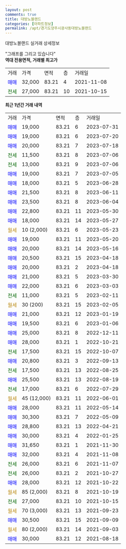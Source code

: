 ```yaml
---
layout: post
comments: true
title: 대방노블랜드
categories: [아파트정보]
permalink: /apt/경기도양주시광사동대방노블랜드
---
```


대방노블랜드 실거래 상세정보

<script type="text/javascript">
  google.charts.load('current', {'packages':['line', 'corechart']});
  google.charts.setOnLoadCallback(drawChart);

  function drawChart() {
    var data = new google.visualization.DataTable();
    data.addColumn('date', '거래일');
    data.addColumn('number', "매매");
    data.addColumn('number', "전세");
    data.addColumn('number', "전매");

    data.addRows([[new Date(Date.parse("2023-07-31")), 19000, null, null], [new Date(Date.parse("2023-07-20")), 19000, null, null], [new Date(Date.parse("2023-07-18")), 20000, null, null], [new Date(Date.parse("2023-07-06")), null, 11500, null], [new Date(Date.parse("2023-07-06")), null, 13000, null], [new Date(Date.parse("2023-07-05")), 19000, null, null], [new Date(Date.parse("2023-06-28")), 18000, null, null], [new Date(Date.parse("2023-06-11")), 21500, null, null], [new Date(Date.parse("2023-06-04")), 23500, null, null], [new Date(Date.parse("2023-05-30")), 22800, null, null], [new Date(Date.parse("2023-05-27")), 18000, null, null], [new Date(Date.parse("2023-05-23")), null, null, null], [new Date(Date.parse("2023-05-20")), 19000, null, null], [new Date(Date.parse("2023-05-16")), 20000, null, null], [new Date(Date.parse("2023-04-18")), 20500, null, null], [new Date(Date.parse("2023-04-18")), 20000, null, null], [new Date(Date.parse("2023-03-30")), 21000, null, null], [new Date(Date.parse("2023-03-03")), 22000, null, null], [new Date(Date.parse("2023-02-11")), null, 11000, null], [new Date(Date.parse("2023-02-05")), null, null, null], [new Date(Date.parse("2023-01-19")), 21000, null, null], [new Date(Date.parse("2023-01-06")), 19500, null, null], [new Date(Date.parse("2022-12-11")), 25000, null, null], [new Date(Date.parse("2022-10-21")), 28000, null, null], [new Date(Date.parse("2022-10-07")), null, 17500, null], [new Date(Date.parse("2022-09-13")), 20800, null, null], [new Date(Date.parse("2022-08-25")), null, 17500, null], [new Date(Date.parse("2022-08-19")), 25500, null, null], [new Date(Date.parse("2022-07-29")), null, 17000, null], [new Date(Date.parse("2022-06-01")), null, null, null], [new Date(Date.parse("2022-05-14")), 28000, null, null], [new Date(Date.parse("2022-05-09")), 30300, null, null], [new Date(Date.parse("2022-04-21")), 28800, null, null], [new Date(Date.parse("2022-01-25")), 30000, null, null], [new Date(Date.parse("2021-11-30")), 31650, null, null], [new Date(Date.parse("2021-11-08")), 32000, null, null], [new Date(Date.parse("2021-11-07")), null, 26000, null], [new Date(Date.parse("2021-10-27")), null, 26000, null], [new Date(Date.parse("2021-10-22")), 28000, null, null], [new Date(Date.parse("2021-10-19")), null, null, null], [new Date(Date.parse("2021-10-15")), null, 27000, null], [new Date(Date.parse("2021-09-23")), null, null, null], [new Date(Date.parse("2021-09-09")), 30500, null, null], [new Date(Date.parse("2021-09-03")), null, null, null], [new Date(Date.parse("2021-08-18")), 30000, null, null]]);

    var options = {
      hAxis: {
        format: 'yyyy/MM/dd'
      },    
      lineWidth: 0,
      pointsVisible: true,    
      title: '최근 1년간 유형별 실거래가 분포',
      legend: { position: 'bottom' }
    };

    var formatter = new google.visualization.NumberFormat({pattern:'###,###'} );
    formatter.format(data, 1);
    formatter.format(data, 2);
    
    setTimeout(function() {
        var chart = new google.visualization.LineChart(document.getElementById('columnchart_material'));
        chart.draw(data, (options));
        document.getElementById('loading').style.display = 'none';
    }, 200);
  }
</script>


<div id="loading" style="z-index:20; display: block; margin-left: 0px">"그래프를 그리고 있습니다"</div>
<div id="columnchart_material" style="width: 95%; margin-left: 0px; display: block"></div>
<!-- contents start -->
<b>역대 전용면적, 거래별 최고가</b>
<table class="sortable">
    <tr>
      <td>거래</td>
      <td>가격</td>
      <td>면적</td>
      <td>층</td>
      <td>거래일</td>
    </tr>
        <tr>
          <td><a style="color: blue">매매</a></td>
          <td>32,000</td>
          <td>83.21</td>
          <td>4</td>
          <td>2021-11-08</td>
        </tr>        
        <tr>
              <td><a style="color: darkgreen">전세</a></td>
              <td>27,000</td>
              <td>83.21</td>
              <td>10</td>
              <td>2021-10-15</td>
            </tr>        
    
</table>

<b>최근 1년간 거래 내역</b>

<table class="sortable">
    <tr>
      <td>거래</td>
      <td>가격</td>
      <td>면적</td>
      <td>층</td>
      <td>거래일</td>
    </tr>
    <tr>
      <td><a style="color: blue">매매</a></td>
      <td>19,000</td>
      <td>83.21</td>
      <td>6</td>
      <td>2023-07-31</td>
    </tr>          <tr>
      <td><a style="color: blue">매매</a></td>
      <td>19,000</td>
      <td>83.21</td>
      <td>6</td>
      <td>2023-07-20</td>
    </tr>          <tr>
      <td><a style="color: blue">매매</a></td>
      <td>20,000</td>
      <td>83.21</td>
      <td>7</td>
      <td>2023-07-18</td>
    </tr>          <tr>
      <td><a style="color: darkgreen">전세</a></td>
      <td>11,500</td>
      <td>83.21</td>
      <td>8</td>
      <td>2023-07-06</td>
    </tr>          <tr>
      <td><a style="color: darkgreen">전세</a></td>
      <td>13,000</td>
      <td>83.21</td>
      <td>9</td>
      <td>2023-07-06</td>
    </tr>          <tr>
      <td><a style="color: blue">매매</a></td>
      <td>19,000</td>
      <td>83.21</td>
      <td>7</td>
      <td>2023-07-05</td>
    </tr>          <tr>
      <td><a style="color: blue">매매</a></td>
      <td>18,000</td>
      <td>83.21</td>
      <td>5</td>
      <td>2023-06-28</td>
    </tr>          <tr>
      <td><a style="color: blue">매매</a></td>
      <td>21,500</td>
      <td>83.21</td>
      <td>8</td>
      <td>2023-06-11</td>
    </tr>          <tr>
      <td><a style="color: blue">매매</a></td>
      <td>23,500</td>
      <td>83.21</td>
      <td>8</td>
      <td>2023-06-04</td>
    </tr>          <tr>
      <td><a style="color: blue">매매</a></td>
      <td>22,800</td>
      <td>83.21</td>
      <td>11</td>
      <td>2023-05-30</td>
    </tr>          <tr>
      <td><a style="color: blue">매매</a></td>
      <td>18,000</td>
      <td>83.21</td>
      <td>14</td>
      <td>2023-05-27</td>
    </tr>          <tr>
      <td><a style="color: darkgoldenrod">월세</a></td>
      <td>10 (2,000)</td>
      <td>83.21</td>
      <td>6</td>
      <td>2023-05-23</td>
    </tr>          <tr>
      <td><a style="color: blue">매매</a></td>
      <td>19,000</td>
      <td>83.21</td>
      <td>11</td>
      <td>2023-05-20</td>
    </tr>          <tr>
      <td><a style="color: blue">매매</a></td>
      <td>20,000</td>
      <td>83.21</td>
      <td>14</td>
      <td>2023-05-16</td>
    </tr>          <tr>
      <td><a style="color: blue">매매</a></td>
      <td>20,500</td>
      <td>83.21</td>
      <td>15</td>
      <td>2023-04-18</td>
    </tr>          <tr>
      <td><a style="color: blue">매매</a></td>
      <td>20,000</td>
      <td>83.21</td>
      <td>2</td>
      <td>2023-04-18</td>
    </tr>          <tr>
      <td><a style="color: blue">매매</a></td>
      <td>21,000</td>
      <td>83.21</td>
      <td>5</td>
      <td>2023-03-30</td>
    </tr>          <tr>
      <td><a style="color: blue">매매</a></td>
      <td>22,000</td>
      <td>83.21</td>
      <td>6</td>
      <td>2023-03-03</td>
    </tr>          <tr>
      <td><a style="color: darkgreen">전세</a></td>
      <td>11,000</td>
      <td>83.21</td>
      <td>5</td>
      <td>2023-02-11</td>
    </tr>          <tr>
      <td><a style="color: darkgoldenrod">월세</a></td>
      <td>30 (200)</td>
      <td>83.21</td>
      <td>15</td>
      <td>2023-02-05</td>
    </tr>          <tr>
      <td><a style="color: blue">매매</a></td>
      <td>21,000</td>
      <td>83.21</td>
      <td>12</td>
      <td>2023-01-19</td>
    </tr>          <tr>
      <td><a style="color: blue">매매</a></td>
      <td>19,500</td>
      <td>83.21</td>
      <td>6</td>
      <td>2023-01-06</td>
    </tr>          <tr>
      <td><a style="color: blue">매매</a></td>
      <td>25,000</td>
      <td>83.21</td>
      <td>8</td>
      <td>2022-12-11</td>
    </tr>          <tr>
      <td><a style="color: blue">매매</a></td>
      <td>28,000</td>
      <td>83.21</td>
      <td>1</td>
      <td>2022-10-21</td>
    </tr>          <tr>
      <td><a style="color: darkgreen">전세</a></td>
      <td>17,500</td>
      <td>83.21</td>
      <td>15</td>
      <td>2022-10-07</td>
    </tr>          <tr>
      <td><a style="color: blue">매매</a></td>
      <td>20,800</td>
      <td>83.21</td>
      <td>3</td>
      <td>2022-09-13</td>
    </tr>          <tr>
      <td><a style="color: darkgreen">전세</a></td>
      <td>17,500</td>
      <td>83.21</td>
      <td>13</td>
      <td>2022-08-25</td>
    </tr>          <tr>
      <td><a style="color: blue">매매</a></td>
      <td>25,500</td>
      <td>83.21</td>
      <td>13</td>
      <td>2022-08-19</td>
    </tr>          <tr>
      <td><a style="color: darkgreen">전세</a></td>
      <td>17,000</td>
      <td>83.21</td>
      <td>6</td>
      <td>2022-07-29</td>
    </tr>          <tr>
      <td><a style="color: darkgoldenrod">월세</a></td>
      <td>45 (12,000)</td>
      <td>83.21</td>
      <td>11</td>
      <td>2022-06-01</td>
    </tr>          <tr>
      <td><a style="color: blue">매매</a></td>
      <td>28,000</td>
      <td>83.21</td>
      <td>11</td>
      <td>2022-05-14</td>
    </tr>          <tr>
      <td><a style="color: blue">매매</a></td>
      <td>30,300</td>
      <td>83.21</td>
      <td>7</td>
      <td>2022-05-09</td>
    </tr>          <tr>
      <td><a style="color: blue">매매</a></td>
      <td>28,800</td>
      <td>83.21</td>
      <td>13</td>
      <td>2022-04-21</td>
    </tr>          <tr>
      <td><a style="color: blue">매매</a></td>
      <td>30,000</td>
      <td>83.21</td>
      <td>4</td>
      <td>2022-01-25</td>
    </tr>          <tr>
      <td><a style="color: blue">매매</a></td>
      <td>31,650</td>
      <td>83.21</td>
      <td>1</td>
      <td>2021-11-30</td>
    </tr>          <tr>
      <td><a style="color: blue">매매</a></td>
      <td>32,000</td>
      <td>83.21</td>
      <td>4</td>
      <td>2021-11-08</td>
    </tr>          <tr>
      <td><a style="color: darkgreen">전세</a></td>
      <td>26,000</td>
      <td>83.21</td>
      <td>6</td>
      <td>2021-11-07</td>
    </tr>          <tr>
      <td><a style="color: darkgreen">전세</a></td>
      <td>26,000</td>
      <td>83.21</td>
      <td>2</td>
      <td>2021-10-27</td>
    </tr>          <tr>
      <td><a style="color: blue">매매</a></td>
      <td>28,000</td>
      <td>83.21</td>
      <td>12</td>
      <td>2021-10-22</td>
    </tr>          <tr>
      <td><a style="color: darkgoldenrod">월세</a></td>
      <td>85 (2,000)</td>
      <td>83.21</td>
      <td>8</td>
      <td>2021-10-19</td>
    </tr>          <tr>
      <td><a style="color: darkgreen">전세</a></td>
      <td>27,000</td>
      <td>83.21</td>
      <td>10</td>
      <td>2021-10-15</td>
    </tr>          <tr>
      <td><a style="color: darkgoldenrod">월세</a></td>
      <td>70 (3,000)</td>
      <td>83.21</td>
      <td>13</td>
      <td>2021-09-23</td>
    </tr>          <tr>
      <td><a style="color: blue">매매</a></td>
      <td>30,500</td>
      <td>83.21</td>
      <td>15</td>
      <td>2021-09-09</td>
    </tr>          <tr>
      <td><a style="color: darkgoldenrod">월세</a></td>
      <td>80 (2,000)</td>
      <td>83.21</td>
      <td>14</td>
      <td>2021-09-03</td>
    </tr>          <tr>
      <td><a style="color: blue">매매</a></td>
      <td>30,000</td>
      <td>83.21</td>
      <td>12</td>
      <td>2021-08-18</td>
    </tr>      </table>
<!-- contents end -->    

